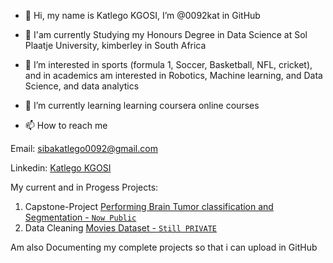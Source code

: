 - 👋 Hi, my name is Katlego KGOSI, I’m @0092kat in GitHub
- 🌱 I'am currently Studying my Honours Degree in Data Science at Sol Plaatje University, kimberley in South Africa
- 👀 I’m interested in sports (formula 1, Soccer, Basketball, NFL, cricket), and in academics am interested in Robotics, Machine learning, and Data Science, and data analytics 
- 🌱 I’m currently learning learning coursera online courses

- 📫 How to reach me

Email: sibakatlego0092@gmail.com

Linkedin: [Katlego KGOSI](https://www.linkedin.com/in/katlego-kgosi-269195196/)

My current and in Progess Projects:

1. Capstone-Project [Performing Brain Tumor classification and Segmentation - `Now Public`](https://github.com/0092kat/Capstone-Project)
2. Data Cleaning [Movies Dataset - `Still PRIVATE`](https://github.com/0092kat/Data_Cleaning-Movies_DataSet)

Am also Documenting my complete projects so that i can upload in GitHub


<!---
0092kat/0092kat is a ✨ special ✨ repository because its `README.md` (this file) appears on your GitHub profile.
You can click the Preview link to take a look at your changes.
--->
